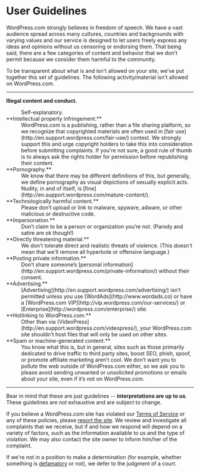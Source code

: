 <!--
 These are the User Guidelines that appear at http://en.support.wordpress.com/user-guidelines/
 You can also find me at http://github.com/automattic/legalmattic
 -->
 
# User Guidelines

WordPress.com strongly believes in freedom of speech. We have a vast audience spread across many cultures, countries and backgrounds with varying values and our service is designed to let users freely express any ideas and opinions without us censoring or endorsing them. That being said, there are a few categories of content and behavior that we don’t permit because we consider them harmful to the community.

To be transparent about what is and isn't allowed on your site, we’ve put together this set of guidelines. The following activity/material isn’t allowed on WordPress.com.

* * *

**Illegal content and conduct.**

<dd>Self-explanatory.</dd>

<dt>**Intellectual property infringement.**</dt>

<dd>WordPress.com is a publishing, rather than a file sharing platform, so we recognize that copyrighted materials are often used in [fair use](http://en.support.wordpress.com/fair-use/) context. We strongly support this and urge copyright holders to take this into consideration before submitting complaints. If you're not sure, a good rule of thumb is to always ask the rights holder for permission before republishing their content.</dd>

<dt>**Pornography.**</dt>

<dd>We know that there may be different definitions of this, but generally, we define pornography as visual depictions of sexually explicit acts. Nudity, in and of itself, is [fine](http://en.support.wordpress.com/mature-content/).</dd>

<dt>**Technologically harmful content.**</dt>

<dd>Please don’t upload or link to malware, spyware, adware, or other malicious or destructive code.</dd>

<dt>**Impersonation.**</dt>

<dd>Don’t claim to be a person or organization you’re not. (Parody and satire are ok though!)</dd>

<dt>**Directly threatening material.**</dt>

<dd>We don’t tolerate direct and realistic threats of violence. (This doesn't mean that we'll remove all hyperbole or offensive language.)</dd>

<dt>**Posting private information.**</dt>

<dd>Don’t share someone’s [personal information](http://en.support.wordpress.com/private-information/) without their consent.</dd>

<dt>**Advertising.**</dt>

<dd>[Advertising](http://en.support.wordpress.com/advertising/) isn’t permitted unless you use [WordAds](http://www.wordads.co) or have a [WordPress.com VIP](http://vip.wordpress.com/our-services/) or [Enterprise](http://wordpress.com/enterprise/) site.</dd>

<dt>**Hotlinking to WordPress.com.**</dt>

<dd>Other than via [VideoPress](http://en.support.wordpress.com/videopress/), your WordPress.com site shouldn’t host files that will only be used on other sites.</dd>

<dt>**Spam or machine-generated content.**</dt>

<dd>You know what this is, but in general, sites such as those primarily dedicated to drive traffic to third party sites, boost SEO, phish, spoof, or promote affiliate marketing aren’t cool. We don’t want you to pollute the web outside of WordPress.com either, so we ask you to please avoid sending unwanted or unsolicited promotions or emails about your site, even if it’s not on WordPress.com.</dd>

* * *

Bear in mind that these are just guidelines -- **interpretations are up to us**. These guidelines are not exhaustive and are subject to change.

If you believe a WordPress.com site has violated our [Terms of Service](http://en.wordpress.com/tos) or any of these policies, please [report the site](http://en.support.wordpress.com/report-blogs/). We review and investigate all complaints that we receive, but if and how we respond will depend on a variety of factors, such as the information available to us and the type of violation. We may also contact the site owner to inform him/her of the complaint.

If we're not in a position to make a determination (for example, whether something is [defamatory](http://en.support.wordpress.com/defamation/) or not), we defer to the judgment of a court.
